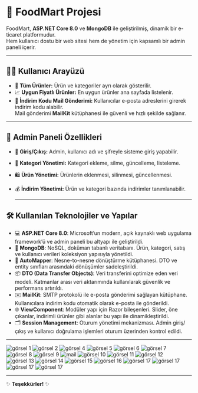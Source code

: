 # 🛒 FoodMart Projesi

FoodMart, **ASP.NET Core 8.0** ve **MongoDB** ile geliştirilmiş, dinamik bir e-ticaret platformudur.  
Hem kullanıcı dostu bir web sitesi hem de yönetim için kapsamlı bir admin paneli içerir.

---

## 👩‍💻 Kullanıcı Arayüzü

- 💸 **Tüm Ürünler:** Ürün ve kategoriler ayrı olarak gösterilir.  
- 📈 **Uygun Fiyatlı Ürünler:** En uygun ürünler ana sayfada listelenir.  
- 📧 **İndirim Kodu Mail Gönderimi:** Kullanıcılar e-posta adreslerini girerek indirim kodu alabilir.  
  Mail gönderimi **MailKit** kütüphanesi ile güvenli ve hızlı şekilde sağlanır.

---
## 🔐 Admin Paneli Özellikleri

- 🔑 **Giriş/Çıkış:** Admin, kullanıcı adı ve şifreyle sisteme giriş yapabilir. 
- 📝 **Kategori Yönetimi:** Kategori ekleme, silme, güncelleme, listeleme.  
- 🛍️ **Ürün Yönetimi:** Ürünlerin eklenmesi, silinmesi, güncellenmesi.  
- 💰 **İndirim Yönetimi:** Ürün ve kategori bazında indirimler tanımlanabilir.

  ---

## 🛠️ Kullanılan Teknolojiler ve Yapılar


- 💻 **ASP.NET Core 8.0**: Microsoft’un modern, açık kaynaklı web uygulama framework’ü ve admin paneli bu altyapı ile geliştirildi. 
- 🍃 **MongoDB**: NoSQL, doküman tabanlı veritabanı. Ürün, kategori, satış ve kullanıcı verileri koleksiyon yapısıyla yönetildi. 
- 🔄 **AutoMapper**: Nesne-to-nesne dönüştürme kütüphanesi. DTO ve entity sınıfları arasındaki dönüşümler sadeleştirildi. 
- 📦 **DTO (Data Transfer Objects)**: Veri transferini optimize eden veri modeli. Katmanlar arası veri aktarımında kullanılarak güvenlik ve performans artırıldı. 
- ✉️ **MailKit**: SMTP protokolü ile e-posta gönderimi sağlayan kütüphane. Kullanıcılara indirim kodu otomatik olarak e-posta ile gönderildi. 
- 🌐 **ViewComponent**: Modüler yapı için Razor bileşenleri. Slider, öne çıkanlar, indirimli ürünler gibi alanlar bu yapı ile dinamikleştirildi. 
- 🗂️ **Session Management**: Oturum yönetimi mekanizması. Admin giriş/çıkış ve kullanıcı doğrulama işlemleri oturum üzerinden kontrol edildi. 

---
  
![görsel 1](/images/slider.png)
![görsel 2](/images/categories.png)
![görsel 4](/images/all-products.png)
![görsel 5](/images/subdiscounts.png)
![görsel 6](/images/lowprices-products.png)
![görsel 7](/images/send-mail.png)
![görsel 8](/images/footer.png)
![görsel 9](/images/footer2.png)
![mail](/images/customer-mail.png)
![görsel 10](/images/login.png)
![görsel 11](/images/register.png)
![görsel 12](/images/admin-category.png)
![görsel 13](/images/admin-add-category.png)
![görsel 14](/images/admin-product.png)
![görsel 15](/images/admin-update-product.png)
![görsel 16](/images/admin-discount.png)
![görsel 17](/images/admin-add-discount.png)
![görsel 17](/images/admin-update-discount.png)
![görsel 17](/images/admin-title.png)
![görsel 17](/images/admin-update-title.png)

---

✨ **Teşekkürler!** ✨
